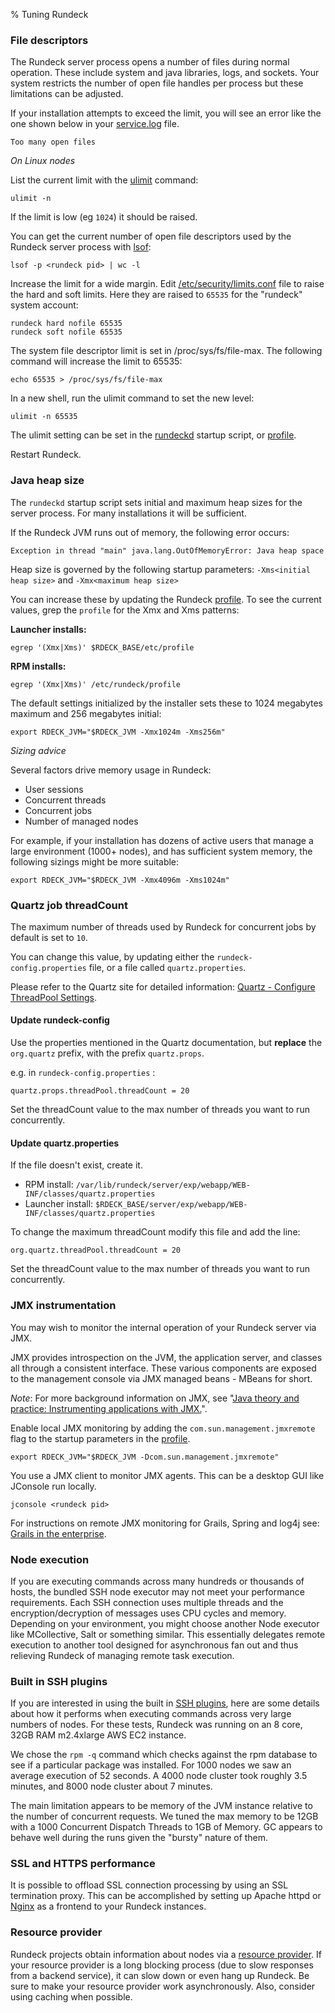 % Tuning Rundeck

### File descriptors

The Rundeck server process opens a number of files during normal operation. These
include system and java libraries, logs, and sockets.
Your system restricts the number of open file handles per process
but these limitations can be adjusted.

If your installation attempts to exceed the limit, you will see an error
like the one shown below in your [service.log](logging.html) file.

    Too many open files


_On Linux nodes_

List the current limit with the [ulimit](https://ss64.com/bash/ulimit.html) command:

~~~~~ {.bash}
ulimit -n
~~~~~~

If the limit is low (eg ``1024``) it should be raised.

You can get the current number of open file descriptors used by the
Rundeck server process with [lsof](https://linux.die.net/man/8/lsof):

~~~~~ {.bash}
lsof -p <rundeck pid> | wc -l
~~~~~

Increase the limit for a wide margin.
Edit [/etc/security/limits.conf](https://ss64.com/bash/limits.conf.html) file
to raise the hard and soft limits. Here they are raised to ``65535`` for
the "rundeck" system account:

~~~~~ {.bash}
rundeck hard nofile 65535
rundeck soft nofile 65535
~~~~~


The system file descriptor limit is set in /proc/sys/fs/file-max.
The following command will increase the limit to 65535:

~~~~~ {.bash}
echo 65535 > /proc/sys/fs/file-max
~~~~~

In a new shell, run the ulimit command to set the new level:

~~~~~ {.bash}
ulimit -n 65535
~~~~~

The ulimit setting can be set in the [rundeckd](startup-and-shutdown.html#launcher)
startup script, or [profile](../configuration/configuration-file-reference.html#profile).

Restart Rundeck.

### Java heap size

The ``rundeckd`` startup script sets initial and maximum heap sizes
for the server process. For many installations it will be sufficient.

If the Rundeck JVM runs out of memory, the following error occurs:

    Exception in thread "main" java.lang.OutOfMemoryError: Java heap space

Heap size is governed by the following startup parameters:
``-Xms<initial heap size>`` and ``-Xmx<maximum heap size>``


You can increase these by updating the Rundeck [profile](../configuration/configuration-file-reference.html#profile).
To see the current values, grep the ``profile`` for
the Xmx and Xms patterns:

**Launcher installs:**

~~~~~ {.bash}
egrep '(Xmx|Xms)' $RDECK_BASE/etc/profile
~~~~~

**RPM installs:**

~~~~~ {.bash}
egrep '(Xmx|Xms)' /etc/rundeck/profile
~~~~~

The default settings initialized by the installer
sets these to 1024 megabytes maximum
and 256 megabytes initial:

~~~~~ {.bash}
export RDECK_JVM="$RDECK_JVM -Xmx1024m -Xms256m"
~~~~~

_Sizing advice_

Several factors drive memory usage in Rundeck:

* User sessions
* Concurrent threads
* Concurrent jobs
* Number of managed nodes

For example, if your installation has dozens of active users
that manage a large environment (1000+ nodes), and has
sufficient system memory, the following sizings might be more suitable:

~~~~~ {.bash}
export RDECK_JVM="$RDECK_JVM -Xmx4096m -Xms1024m"
~~~~~

### Quartz job threadCount

The maximum number of threads used by Rundeck for concurrent jobs
by default is set to ``10``.

You can change this value, by updating either the
`rundeck-config.properties` file, or a file called
`quartz.properties`.

Please refer to the Quartz site for detailed information:
[Quartz - Configure ThreadPool Settings][1].

[1]:http://www.quartz-scheduler.org/documentation/quartz-2.x/configuration/ConfigThreadPool.html#configure-threadpool-settings

#### Update rundeck-config

Use the properties mentioned in the Quartz documentation, but **replace** the `org.quartz` prefix, with the prefix `quartz.props`.

e.g. in `rundeck-config.properties` :

~~~ {.properties}
quartz.props.threadPool.threadCount = 20
~~~

Set the threadCount value to the max number of threads you want to run concurrently.

#### Update quartz.properties

If the file doesn't exist, create it.

* RPM install: `/var/lib/rundeck/server/exp/webapp/WEB-INF/classes/quartz.properties`
* Launcher install: `$RDECK_BASE/server/exp/webapp/WEB-INF/classes/quartz.properties`

To change the maximum threadCount modify this file and add the line:

    org.quartz.threadPool.threadCount = 20

Set the threadCount value to the max number of threads you want to run concurrently.

### JMX instrumentation

You may wish to monitor the internal operation of your Rundeck server via JMX.

JMX provides introspection on the JVM, the application server,
and classes all through a consistent interface.
These various components are exposed to the management console
via JMX managed beans - MBeans for short.

_Note_: For more background information on JMX, see
"[Java theory and practice: Instrumenting applications with JMX.](https://www.ibm.com/developerworks/library/j-jtp09196/)".

Enable local JMX monitoring by adding the ``com.sun.management.jmxremote``
flag to the startup parameters in the [profile](../configuration/configuration-file-reference.html#profile).

~~~~~ {.bash}
export RDECK_JVM="$RDECK_JVM -Dcom.sun.management.jmxremote"
~~~~~

You use a JMX client to monitor JMX agents.
This can be a desktop GUI like JConsole run locally.

    jconsole <rundeck pid>

For instructions on remote JMX monitoring for Grails, Spring and log4j see:
[Grails in the enterprise](https://public.dhe.ibm.com/software/dw/java/j-grails12168-pdf.pdf).

### Node execution

If you are executing commands across many hundreds or thousands of hosts, the bundled SSH node executor may not meet your performance requirements. Each SSH connection uses multiple threads and the encryption/decryption of messages uses CPU cycles and memory. Depending on your environment, you might choose another Node executor like MCollective, Salt or something similar. This essentially delegates remote execution to another tool designed for asynchronous fan out and thus relieving Rundeck of managing remote task execution.

### Built in SSH plugins

If you are interested in using the built in [SSH plugins](../../plugins-user-guide/ssh-plugins.html), here are some details about how it performs when executing commands across very large numbers of nodes. For these tests, Rundeck was running on an 8 core, 32GB RAM m2.4xlarge AWS EC2 instance.

We chose the `rpm -q` command which checks against the rpm database to see if a particular package was installed.  For 1000 nodes we saw an average execution of 52 seconds.  A 4000 node cluster  took roughly 3.5 minutes, and 8000 node cluster about 7 minutes.

The main limitation appears to be memory of the JVM instance relative to the number of concurrent requests.  We tuned the max memory to be 12GB with a 1000 Concurrent Dispatch Threads to 1GB of Memory.  GC appears to behave well during the runs given the "bursty" nature of them.

### SSL and HTTPS performance

It is possible to offload SSL connection processing by using an SSL termination proxy. This can be accomplished by setting up Apache httpd or [Nginx](https://en.wikipedia.org/wiki/Nginx) as a frontend to your Rundeck instances.

### Resource provider

Rundeck projects obtain information about nodes via a
[resource provider](../configuration/resource-model-sources.html). If your resource provider is a long blocking process (due to slow responses from a backend service), it can slow down or even hang up Rundeck. Be sure to make your resource provider work asynchronously.
Also, consider using caching when possible.
